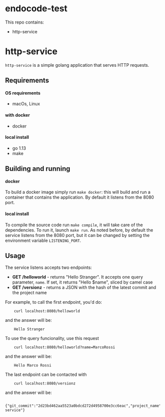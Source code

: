 # endocode-test

This repo contains:

* http-service


# http-service

`http-service` is a simple golang application that serves HTTP requests. 

## Requirements

#### OS requirements
* macOs, Linux

#### with docker
* docker
#### local install
* go 1.13
* make

## Building and running

#### docker
To build a docker image simply run `make docker`: this will build and run a container that contains the application. By default it listens from the 8080 port.

#### local install
To compile the source code run `make compile`, it will take care of the dependencies.  To run it, launch `make run`. As noted before, by default the service listens from the 8080 port, but it can be changed by setting the environment variable `LISTENING_PORT`.

## Usage

The service listens accepts two endpoints:

* **GET /helloworld** - returns "Hello Stranger". It accepts one query parameter, `name`. If set, it returns "Hello $name", sliced by camel case
* **GET /versionz** - returns a JSON with the hash of the latest commit and the project name

For example, to call the first endpoint, you'd do: 
```shell
    curl localhost:8080/helloworld
```

and the answer will be:
```
    Hello Stranger
```

To use the query funcionality, use this request
```shell
    curl localhost:8080/helloworld?name=MarcoRossi
```

and the answer will be:
```
    Hello Marco Rossi
```

The last endpoint can be contacted with
```
    curl localhost:8080/versionz
```

and the answer will be:
```
    {"git_commit":"2d23bd462aa5523a0bdcd272d4958700e3cc6eac","project_name":"http-service"}
```
